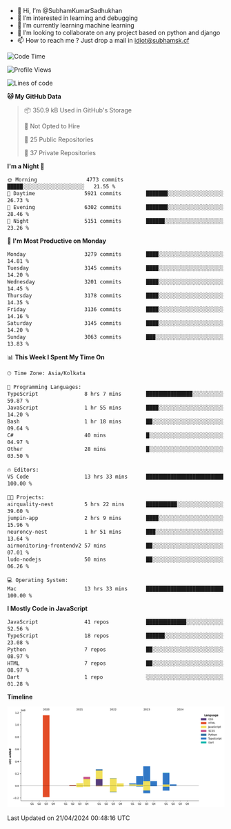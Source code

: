 - 👋 Hi, I’m @SubhamKumarSadhukhan
- 👀 I’m interested in learning and debugging
- 🌱 I’m currently learning machine learning
- 💞️ I’m looking to collaborate on any project based on python and django
- 📫 How to reach me ?
      Just drop a mail in idiot@subhamsk.cf

<!---
SubhamKumarSadhukhan/SubhamKumarSadhukhan is a ✨ special ✨ repository because its `README.md` (this file) appears on your GitHub profile.
You can click the Preview link to take a look at your changes.
--->


<!--START_SECTION:waka-->
![Code Time](http://img.shields.io/badge/Code%20Time-2%2C132%20hrs%2031%20mins-blue)

![Profile Views](http://img.shields.io/badge/Profile%20Views-0-blue)

![Lines of code](https://img.shields.io/badge/From%20Hello%20World%20I%27ve%20Written-2.6%20million%20lines%20of%20code-blue)

**🐱 My GitHub Data** 

> 📦 350.9 kB Used in GitHub's Storage 
 > 
> 🚫 Not Opted to Hire
 > 
> 📜 25 Public Repositories 
 > 
> 🔑 37 Private Repositories 
 > 
**I'm a Night 🦉** 

```text
🌞 Morning                4773 commits        █████░░░░░░░░░░░░░░░░░░░░   21.55 % 
🌆 Daytime                5921 commits        ███████░░░░░░░░░░░░░░░░░░   26.73 % 
🌃 Evening                6302 commits        ███████░░░░░░░░░░░░░░░░░░   28.46 % 
🌙 Night                  5151 commits        ██████░░░░░░░░░░░░░░░░░░░   23.26 % 
```
📅 **I'm Most Productive on Monday** 

```text
Monday                   3279 commits        ████░░░░░░░░░░░░░░░░░░░░░   14.81 % 
Tuesday                  3145 commits        ████░░░░░░░░░░░░░░░░░░░░░   14.20 % 
Wednesday                3201 commits        ████░░░░░░░░░░░░░░░░░░░░░   14.45 % 
Thursday                 3178 commits        ████░░░░░░░░░░░░░░░░░░░░░   14.35 % 
Friday                   3136 commits        ████░░░░░░░░░░░░░░░░░░░░░   14.16 % 
Saturday                 3145 commits        ████░░░░░░░░░░░░░░░░░░░░░   14.20 % 
Sunday                   3063 commits        ███░░░░░░░░░░░░░░░░░░░░░░   13.83 % 
```


📊 **This Week I Spent My Time On** 

```text
🕑︎ Time Zone: Asia/Kolkata

💬 Programming Languages: 
TypeScript               8 hrs 7 mins        ███████████████░░░░░░░░░░   59.87 % 
JavaScript               1 hr 55 mins        ████░░░░░░░░░░░░░░░░░░░░░   14.20 % 
Bash                     1 hr 18 mins        ██░░░░░░░░░░░░░░░░░░░░░░░   09.64 % 
C#                       40 mins             █░░░░░░░░░░░░░░░░░░░░░░░░   04.97 % 
Other                    28 mins             █░░░░░░░░░░░░░░░░░░░░░░░░   03.50 % 

🔥 Editors: 
VS Code                  13 hrs 33 mins      █████████████████████████   100.00 % 

🐱‍💻 Projects: 
airquality-nest          5 hrs 22 mins       ██████████░░░░░░░░░░░░░░░   39.60 % 
jumpin-app               2 hrs 9 mins        ████░░░░░░░░░░░░░░░░░░░░░   15.96 % 
neuroncy-nest            1 hr 51 mins        ███░░░░░░░░░░░░░░░░░░░░░░   13.64 % 
airmonitoring-frontendv2 57 mins             ██░░░░░░░░░░░░░░░░░░░░░░░   07.01 % 
ludo-nodejs              50 mins             ██░░░░░░░░░░░░░░░░░░░░░░░   06.26 % 

💻 Operating System: 
Mac                      13 hrs 33 mins      █████████████████████████   100.00 % 
```

**I Mostly Code in JavaScript** 

```text
JavaScript               41 repos            █████████████░░░░░░░░░░░░   52.56 % 
TypeScript               18 repos            ██████░░░░░░░░░░░░░░░░░░░   23.08 % 
Python                   7 repos             ██░░░░░░░░░░░░░░░░░░░░░░░   08.97 % 
HTML                     7 repos             ██░░░░░░░░░░░░░░░░░░░░░░░   08.97 % 
Dart                     1 repo              ░░░░░░░░░░░░░░░░░░░░░░░░░   01.28 % 
```



**Timeline**

![Lines of Code chart](https://raw.githubusercontent.com/SubhamKumarSadhukhan/SubhamKumarSadhukhan/main/assets/bar_graph.png)


 Last Updated on 21/04/2024 00:48:16 UTC
<!--END_SECTION:waka-->
